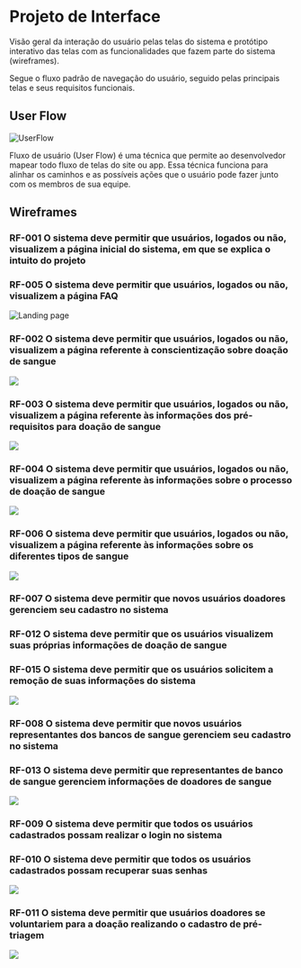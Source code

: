 
# Projeto de Interface

Visão geral da interação do usuário pelas telas do sistema e protótipo interativo das telas com as funcionalidades que fazem parte do sistema (wireframes).

 Segue o fluxo padrão de navegação do usuário, seguido pelas principais telas e seus requisitos funcionais. 

## User Flow

![UserFlow](https://github.com/ICEI-PUC-Minas-PMV-SI/pmv-si-2023-1-e1-proj-web-t3-banco_de_sangue/blob/main/src/public/assets/doc-images/fluxo-da-aplica%C3%A7%C3%A3o.png)

Fluxo de usuário (User Flow) é uma técnica que permite ao desenvolvedor mapear todo fluxo de telas do site ou app. Essa técnica funciona para alinhar os caminhos e as possíveis ações que o usuário pode fazer junto com os membros de sua equipe.

## Wireframes
### RF-001 O sistema deve permitir que usuários, logados ou não, visualizem a página inicial do sistema, em que se explica o intuito do projeto
### RF-005	O sistema deve permitir que usuários, logados ou não, visualizem a página FAQ
![Landing page](https://github.com/ICEI-PUC-Minas-PMV-SI/pmv-si-2023-1-e1-proj-web-t3-banco_de_sangue/blob/main/src/public/assets/doc-images/landing%20pagetelas.png)
		
### RF-002	O sistema deve permitir que usuários, logados ou não, visualizem a página referente à conscientização sobre doação de sangue	
![](https://github.com/ICEI-PUC-Minas-PMV-SI/pmv-si-2023-1-e1-proj-web-t3-banco_de_sangue/blob/main/src/public/assets/doc-images/por%20que%20doartelas.png)

### RF-003	O sistema deve permitir que usuários, logados ou não, visualizem a página referente às informações dos pré-requisitos para doação de sangue	
![](https://github.com/ICEI-PUC-Minas-PMV-SI/pmv-si-2023-1-e1-proj-web-t3-banco_de_sangue/blob/main/src/public/assets/doc-images/Quem%20pode%20doartelas.png)

### RF-004	O sistema deve permitir que usuários, logados ou não, visualizem a página referente às informações sobre o processo de doação de sangue		
![](https://github.com/ICEI-PUC-Minas-PMV-SI/pmv-si-2023-1-e1-proj-web-t3-banco_de_sangue/blob/main/src/public/assets/doc-images/Processo%20de%20doa%C3%A7%C3%A3o%20de%20sanguetelas.png)
	
### RF-006	O sistema deve permitir que usuários, logados ou não, visualizem a página referente às informações sobre os diferentes tipos de sangue	
![](https://github.com/ICEI-PUC-Minas-PMV-SI/pmv-si-2023-1-e1-proj-web-t3-banco_de_sangue/blob/main/src/public/assets/doc-images/Tipos%20de%20Sanguetelas.png)

### RF-007	O sistema deve permitir que novos usuários doadores gerenciem seu cadastro no sistema
### RF-012	O sistema deve permitir que os usuários visualizem suas próprias informações de doação de sangue	
### RF-015	O sistema deve permitir que os usuários solicitem a remoção de suas informações do sistema
![](https://github.com/ICEI-PUC-Minas-PMV-SI/pmv-si-2023-1-e1-proj-web-t3-banco_de_sangue/blob/main/src/public/assets/doc-images/Tela%20do%20doadortelas-1.png)

### RF-008	O sistema deve permitir que novos usuários representantes dos bancos de sangue gerenciem seu cadastro no sistema	
### RF-013	O sistema deve permitir que representantes de banco de sangue gerenciem informações de doadores de sangue
![](https://github.com/ICEI-PUC-Minas-PMV-SI/pmv-si-2023-1-e1-proj-web-t3-banco_de_sangue/blob/main/src/public/assets/doc-images/Tela%20do%20representanetelas.png)

### RF-009	O sistema deve permitir que todos os usuários cadastrados possam realizar o login no sistema		
### RF-010	O sistema deve permitir que todos os usuários cadastrados possam recuperar suas senhas	
![](https://github.com/ICEI-PUC-Minas-PMV-SI/pmv-si-2023-1-e1-proj-web-t3-banco_de_sangue/blob/main/src/public/assets/doc-images/logintelas.png)

### RF-011	O sistema deve permitir que usuários doadores se voluntariem para a doação realizando o cadastro de pré-triagem	
![](https://github.com/ICEI-PUC-Minas-PMV-SI/pmv-si-2023-1-e1-proj-web-t3-banco_de_sangue/blob/main/src/public/assets/doc-images/Cadastro%20de%20informa%C3%A7%C3%B5es%20complementarestelas.png)
